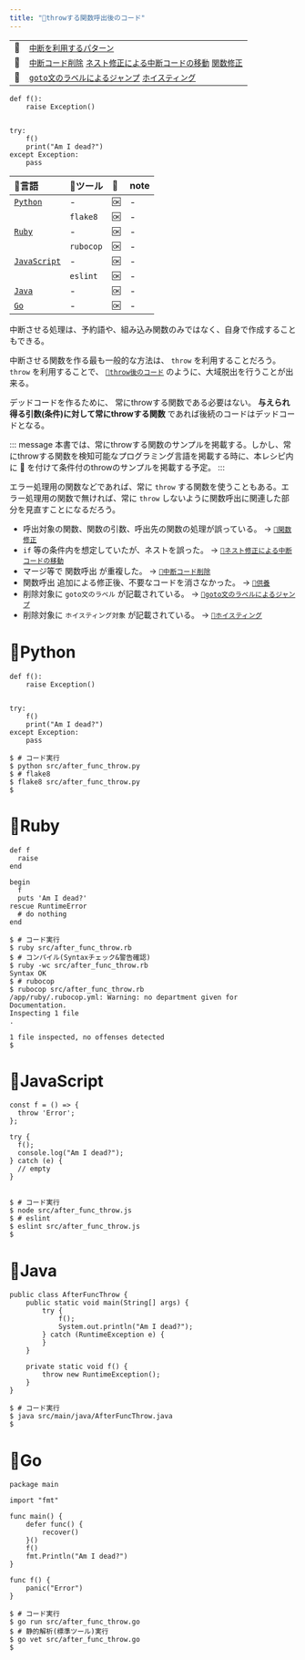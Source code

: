 ```yaml
---
title: "🧪throwする関数呼出後のコード"
---
```


|||
|:--|:--|
|🔖|[`中断を利用するパターン`](./p_after)|
|👼|[`中断コード削除`](./a_after_stop_delete) [`ネスト修正による中断コードの移動`](./a_after_stop_move) [`関数修正`](./a_func_fix)|
|🧟|[`goto文のラベルによるジャンプ`](./z_goto) [`ホイスティング`](./z_hoisting)|

``` python:🚩 after_func_throw.py:./projects/python/src/after_func_throw.py
def f():
    raise Exception()


try:
    f()
    print("Am I dead?")
except Exception:
    pass

```

|🔧言語|🔩ツール|🚩|note|
|:--|:--|:--|:--|
|[`Python`](#🔧python)|-|`🆗`|-|
||`flake8`|`🆗`|-|
|[`Ruby`](#🔧ruby)|-|`🆗`|-|
||`rubocop`|`🆗`|-|
|[`JavaScript`](#🔧javascript)|-|`🆗`|-|
||`eslint`|`🆗`|-|
|[`Java`](#🔧java)|-|`🆗`|-|
|[`Go`](#🔧go)|-|`🆗`|-|

中断させる処理は、予約語や、組み込み関数のみではなく、自身で作成することもできる。

中断させる関数を作る最も一般的な方法は、 `throw` を利用することだろう。 `throw` を利用することで、 [`🧪throw後のコード`](./r_after_throw) のように、大域脱出を行うことが出来る。

デッドコードを作るために、 常にthrowする関数である必要はない。 **与えられ得る引数(条件)に対して常にthrowする関数** であれば後続のコードはデッドコードとなる。

::: message
本書では、常にthrowする関数のサンプルを掲載する。しかし、常にthrowする関数を検知可能なプログラミング言語を掲載する時に、本レシピ内に 🏁 を付けて条件付のthrowのサンプルを掲載する予定。
:::

エラー処理用の関数などであれば、常に `throw` する関数を使うこともある。エラー処理用の関数で無ければ、常に `throw` しないように関数呼出に関連した部分を見直すことになるだろう。

 - 呼出対象の関数、関数の引数、呼出先の関数の処理が誤っている。 -> [`👼関数修正`](./a_func_fix)
 - `if` 等の条件内を想定していたが、ネストを誤った。 -> [`👼ネスト修正による中断コードの移動`](./a_after_stop_move)
 - マージ等で 関数呼出 が重複した。 -> [`👼中断コード削除`](./a_after_stop_delete)
 - 関数呼出 追加による修正後、不要なコードを消さなかった。 -> [`🛐供養`](./memorial)
 - 削除対象に `goto文のラベル` が記載されている。 -> [`🧟goto文のラベルによるジャンプ`](./z_goto)
 - 削除対象に `ホイスティング対象` が記載されている。  -> [`🧟ホイスティング`](./z_hoisting)


# 🔧Python

``` python:🚩 after_func_throw.py:./projects/python/src/after_func_throw.py
def f():
    raise Exception()


try:
    f()
    print("Am I dead?")
except Exception:
    pass

```

``` console
$ # コード実行
$ python src/after_func_throw.py 
$ # flake8
$ flake8 src/after_func_throw.py 
$ 
```

# 🔧Ruby

``` ruby:🚩 after_func_throw.rb:./projects/ruby/src/after_func_throw.rb
def f
  raise
end

begin
  f
  puts 'Am I dead?'
rescue RuntimeError
  # do nothing
end

```

``` console
$ # コード実行
$ ruby src/after_func_throw.rb 
$ # コンパイル(Syntaxチェック&警告確認)
$ ruby -wc src/after_func_throw.rb 
Syntax OK
$ # rubocop
$ rubocop src/after_func_throw.rb 
/app/ruby/.rubocop.yml: Warning: no department given for Documentation.
Inspecting 1 file
.

1 file inspected, no offenses detected
$ 
```

# 🔧JavaScript

``` js:🚩 after_func_throw.js:./projects/javascript/src/after_func_throw.js
const f = () => {
  throw 'Error';
};

try {
  f();
  console.log("Am I dead?");
} catch (e) {
  // empty
}
  
```

``` console
$ # コード実行
$ node src/after_func_throw.js 
$ # eslint
$ eslint src/after_func_throw.js 
$ 
```

# 🔧Java

``` java:🚩 AfterFuncThrow.java:./projects/java/src/main/java/AfterFuncThrow.java
public class AfterFuncThrow {
    public static void main(String[] args) {
        try {
            f();
            System.out.println("Am I dead?");
        } catch (RuntimeException e) {
        }
    }

    private static void f() {
        throw new RuntimeException();
    }
}
```

``` console
$ # コード実行
$ java src/main/java/AfterFuncThrow.java 
$ 
```

# 🔧Go

``` go:🚩 after_func_throw.go:./projects/golang/src/after_func_throw.go
package main

import "fmt"

func main() {
	defer func() {
		recover()
	}()
	f()
	fmt.Println("Am I dead?")
}

func f() {
	panic("Error")
}

```

``` console
$ # コード実行
$ go run src/after_func_throw.go 
$ # 静的解析(標準ツール)実行
$ go vet src/after_func_throw.go 
$ 
```
